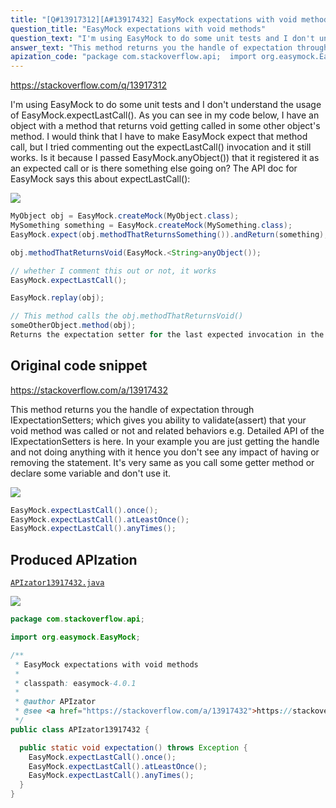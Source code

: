 ```yaml
---
title: "[Q#13917312][A#13917432] EasyMock expectations with void methods"
question_title: "EasyMock expectations with void methods"
question_text: "I'm using EasyMock to do some unit tests and I don't understand the usage of EasyMock.expectLastCall(). As you can see in my code below, I have an object with a method that returns void getting called in some other object's method. I would think that I have to make EasyMock expect that method call, but I tried commenting out the expectLastCall() invocation and it still works. Is it because I passed EasyMock.anyObject()) that it registered it as an expected call or is there something else going on? The API doc for EasyMock says this about expectLastCall():"
answer_text: "This method returns you the handle of expectation through IExpectationSetters; which gives you ability to validate(assert) that your void method was called or not and related behaviors e.g. Detailed API of the IExpectationSetters is here. In your example you are just getting the handle and not doing anything with it hence you don't see any impact of having or removing the statement. It's very same as you call some getter method or declare some variable and don't use it."
apization_code: "package com.stackoverflow.api;  import org.easymock.EasyMock;  /**  * EasyMock expectations with void methods  *  * classpath: easymock-4.0.1  *  * @author APIzator  * @see <a href=\"https://stackoverflow.com/a/13917432\">https://stackoverflow.com/a/13917432</a>  */ public class APIzator13917432 {    public static void expectation() throws Exception {     EasyMock.expectLastCall().once();     EasyMock.expectLastCall().atLeastOnce();     EasyMock.expectLastCall().anyTimes();   } }"
---
```


https://stackoverflow.com/q/13917312

I&#x27;m using EasyMock to do some unit tests and I don&#x27;t understand the usage of EasyMock.expectLastCall(). As you can see in my code below, I have an object with a method that returns void getting called in some other object&#x27;s method. I would think that I have to make EasyMock expect that method call, but I tried commenting out the expectLastCall() invocation and it still works. Is it because I passed EasyMock.anyObject()) that it registered it as an expected call or is there something else going on?
The API doc for EasyMock says this about expectLastCall():


<div class="code-logo"><img src="/stackoverflow.png" /></div>

```java
MyObject obj = EasyMock.createMock(MyObject.class);
MySomething something = EasyMock.createMock(MySomething.class);
EasyMock.expect(obj.methodThatReturnsSomething()).andReturn(something);

obj.methodThatReturnsVoid(EasyMock.<String>anyObject());

// whether I comment this out or not, it works
EasyMock.expectLastCall();

EasyMock.replay(obj);

// This method calls the obj.methodThatReturnsVoid()
someOtherObject.method(obj);
Returns the expectation setter for the last expected invocation in the current thread. This method is used for expected invocations on void methods.
```


## Original code snippet

https://stackoverflow.com/a/13917432

This method returns you the handle of expectation through IExpectationSetters; which gives you ability to validate(assert) that your void method was called or not and related behaviors e.g.
Detailed API of the IExpectationSetters is here.
In your example you are just getting the handle and not doing anything with it hence you don&#x27;t see any impact of having or removing the statement. It&#x27;s very same as you call some getter method or declare some variable and don&#x27;t use it.

<div class="code-logo"><img src="/stackoverflow.png" /></div>

```java
EasyMock.expectLastCall().once();
EasyMock.expectLastCall().atLeastOnce();
EasyMock.expectLastCall().anyTimes();
```

## Produced APIzation

[`APIzator13917432.java`](https://github.com/pasqualesalza/apization/raw/main/data/search/APIzator13917432.java)

<div class="code-logo"><img src="/apizator.png" /></div>

```java
package com.stackoverflow.api;

import org.easymock.EasyMock;

/**
 * EasyMock expectations with void methods
 *
 * classpath: easymock-4.0.1
 *
 * @author APIzator
 * @see <a href="https://stackoverflow.com/a/13917432">https://stackoverflow.com/a/13917432</a>
 */
public class APIzator13917432 {

  public static void expectation() throws Exception {
    EasyMock.expectLastCall().once();
    EasyMock.expectLastCall().atLeastOnce();
    EasyMock.expectLastCall().anyTimes();
  }
}

```